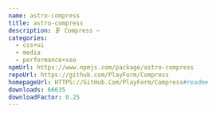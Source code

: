 ```yaml
---
name: astro-compress
title: astro-compress
description: 🗜️ Compress —
categories:
  - css+ui
  - media
  - performance+seo
npmUrl: https://www.npmjs.com/package/astro-compress
repoUrl: https://github.com/PlayForm/Compress
homepageUrl: HTTPS://GitHub.Com/PlayForm/Compress#readme
downloads: 66635
downloadFactor: 0.25
---
```

